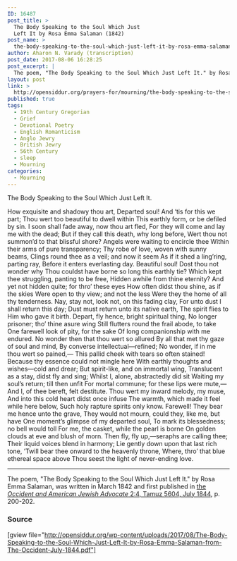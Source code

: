 ```yaml
---
ID: 16487
post_title: >
  The Body Speaking to the Soul Which Just
  Left It by Rosa Emma Salaman (1842)
post_name: >
  the-body-speaking-to-the-soul-which-just-left-it-by-rosa-emma-salaman-1842
author: Aharon N. Varady (transcription)
post_date: 2017-08-06 16:28:25
post_excerpt: |
  The poem, "The Body Speaking to the Soul Which Just Left It." by Rosa Emma Salaman, was written in March 1842 and first published in <a href="http://web.nli.org.il/sites/JPress/English/Pages/The-Occident-and-American-Jewish-Advocate.aspx">the <em>Occident and American Jewish Advocate</em> 2:4, Tamuz 5604, July 1844</a>, p. 200-202.
layout: post
link: >
  http://opensiddur.org/prayers-for/mourning/the-body-speaking-to-the-soul-which-just-left-it-by-rosa-emma-salaman-1842/
published: true
tags:
  - 19th Century Gregorian
  - Grief
  - Devotional Poetry
  - English Romanticism
  - Anglo Jewry
  - British Jewry
  - 56th Century
  - sleep
  - Mourning
categories:
  - Mourning
---
```


<div class="english"> 
The Body Speaking to the Soul Which Just Left It.

 
How exquisite and shadowy thou art,
Departed soul! And ‘tis for this we part;
Thou wert too beautiful to dwell within
This earthly form, or be defiled by sin.
I soon shall fade away, now thou art fled,
For they will come and lay me with the dead;
But if they call this death, why long before,
Wert thou not summon’d to that blissful shore?
Angels were waiting to encircle thee
Within their arms of pure transparency;
Thy robe of love, woven with sunny beams,
Clings round thee as a veil; and now it seem
As if it shed a ling’ring, parting ray,
Before it enters everlasting day.
Beautiful soul! Dost thou not wonder why
Thou couldst have borne so long this earthly tie?
Which kept thee struggling, panting to be free,
Hidden awhile from thine eternity?
And yet not hidden quite; for thro’ these eyes
How often didst thou shine, as if the skies
Were open to thy view; and not the less
Were they the home of all thy tenderness.
Nay, stay not, look not, on this fading clay,
For unto dust I shall return this day;
Dust must return unto its native earth,
The spirit flies to Him who gave it birth.
Depart, fly hence, bright spiritual thing,
No longer prisoner; tho’ thine asure wing
Still flutters round the frail abode, to take
One farewell look of pity, for the sake
Of long companionship with me endured.
No wonder then that thou wert so allured
By all that met thy gaze of soul and mind,
By converse intellectual—refined;
No wonder, if in me thou wert so pained,—
This pallid cheek with tears so often stained!
Because thy essence could not mingle here
With earthly thoughts and wishes—cold and drear;
But spirit-like, and on immortal wing,
Translucent as a stay, didst fly and sing;
Whilst I, alone, abstractedly did sit
Waiting my soul’s return; till then unfit
For mortal commune; for these lips were mute,—
And I, of thee bereft, felt destitute.
Thou wert my inward melody, my muse,
And into this cold heart didst once infuse
The warmth, which made it feel while here below,
Such holy rapture spirits only know.
Farewell! They bear me hence unto the grave,
They would not mourn, could they, like me, but have
One moment’s glimpse of my departed soul,
To mark its blessedness; no bell would toll
For me, the casket, while the pearl is borne
On golden clouds at eve and blush of morn.
Then fly, fly up,—seraphs are calling thee;
Their liquid voices blend in harmony;
Lie gently down upon that last rich tone,
’Twill bear thee onward to the heavenly throne,
Where, thro’ that blue ethereal space above
Thou seest the light of never-ending love.
</div>

<hr />
The poem, "The Body Speaking to the Soul Which Just Left It." by Rosa Emma Salaman, was written in March 1842 and first published in <a href="http://web.nli.org.il/sites/JPress/English/Pages/The-Occident-and-American-Jewish-Advocate.aspx">the <em>Occident and American Jewish Advocate</em> 2:4, Tamuz 5604, July 1844</a>, p. 200-202. 

<h3>Source</h3>

[gview file="http://opensiddur.org/wp-content/uploads/2017/08/The-Body-Speaking-to-the-Soul-Which-Just-Left-It-by-Rosa-Emma-Salaman-from-The-Occident-July-1844.pdf"]
